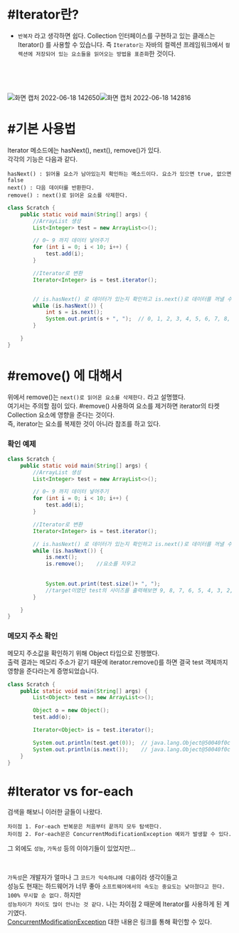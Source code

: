 # #Iterator란?

- `반복자` 라고 생각하면 쉽다. Collection 인터페이스를 구현하고 있는 클래스는 Iterator() 를 사용할 수 있습니다.  즉 `Iterator는` 자바의 컬렉션 프레임워크에서 `컬렉션에 저장되어 있는 요소들을 읽어오는 방법을 표준화`한 것이다.

<br>
<br>
<br>

![화면 캡처 2022-06-18 142650](https://user-images.githubusercontent.com/81284265/174424198-0c5fec9b-4f4f-4e78-97b9-a2fee5f856dc.png)![화면 캡처 2022-06-18 142816](https://user-images.githubusercontent.com/81284265/174424301-2787a892-ca40-4bb6-8c3d-5ff080789980.png)



# #기본 사용법
Iterator 메소드에는 hasNext(), next(), remove()가 있다.  
각각의 기능은 다음과 같다.  
``` 
hasNext() : 읽어올 요소가 남아있는지 확인하는 메소드이다. 요소가 있으면 true, 없으면 false  
next() : 다음 데이터를 반환한다.  
remove() : next()로 읽어온 요소를 삭제한다.  
```

``` java
class Scratch {
    public static void main(String[] args) {
        //ArrayList 생성
        List<Integer> test = new ArrayList<>();

        // 0~ 9 까지 데이터 넣어주기
        for (int i = 0; i < 10; i++) {
            test.add(i);
        }

        //Iterator로 변환
        Iterator<Integer> is = test.iterator();


        // is.hasNext() 로 데이터가 있는지 확인하고 is.next()로 데이터를 꺼낼 수 있따.
        while (is.hasNext()) {
            int s = is.next();
            System.out.print(s + ", ");  // 0, 1, 2, 3, 4, 5, 6, 7, 8, 9, 
        }

    }
}
```

# #remove() 에 대해서

위에서 remove()는 `next()로 읽어온 요소를 삭제한다.` 라고 설명했다.  
여기서는 주의할 점이 있다. #remove() 사용하여 요소를 제거하면 iterator의 타켓 Collection 요소에 영향을 준다는 것이다.  
즉, iterator는 요소를 복제한 것이 아니라 참조를 하고 있다.

### 확인 예제
```java
class Scratch {
    public static void main(String[] args) {
        //ArrayList 생성
        List<Integer> test = new ArrayList<>();

        // 0~ 9 까지 데이터 넣어주기
        for (int i = 0; i < 10; i++) {
            test.add(i);
        }

        //Iterator로 변환
        Iterator<Integer> is = test.iterator();

        // is.hasNext() 로 데이터가 있는지 확인하고 is.next()로 데이터를 꺼낼 수 있따.
        while (is.hasNext()) {
            is.next();
            is.remove();    //요소를 지우고
            
            
            System.out.print(test.size()+ ", "); 
            //target이였던 test의 사이즈를 출력해보면 9, 8, 7, 6, 5, 4, 3, 2, 1, 0, 로 줄어든 것을 확인할 수있다.
        }

    }
}
```

### 메모지 주소 확인
메모지 주소값을 확인하기 위해 Object 타입으로 진행했다.   
출력 결과는 메모리 주소가 같기 때문에 iterator.remove()를 하면 결국 test 객체까지 영향을 준다라는게 증명되었습니다.  
```java
class Scratch {
    public static void main(String[] args) {
        List<Object> test = new ArrayList<>();

        Object o = new Object();
        test.add(o);

        Iterator<Object> is = test.iterator();

        System.out.println(test.get(0));  // java.lang.Object@50040f0c
        System.out.println(is.next());    // java.lang.Object@50040f0c
    }
}
```

# #Iterator vs for-each  

검색을 해보니 이러한 글들이 나왔다.  
```
차이점 1. For-each 반복문은 처음부터 끝까지 모두 탐색한다.
차이점 2. For-each문은 ConcurrentModificationException 예외가 발생할 수 있다.
```

그 외에도 `성능`, `가독성` 등의 이야기들이 있었지만...  

<br>

`가독성`은 개발자가 얼마나 그 `코드가 익숙하냐에 다름`이라 생각이들고  
성능도 현재는 하드웨어가 너무 좋아 `소프트웨어에서의 속도는 중요도는 낮아졌다고 한다. 100% 무시할 순 없다.` 하지만  
`성능차이가 차이도 많이 안나는 것 같다.` 나는 차이점 2 때문에 Iterator를 사용하게 된 계기였다.  
[ConcurrentModificationException](https://github.com/whitewise95/TIL/tree/main/Java/error) 대한 내용은 링크를 통해 확인할 수 있다.















